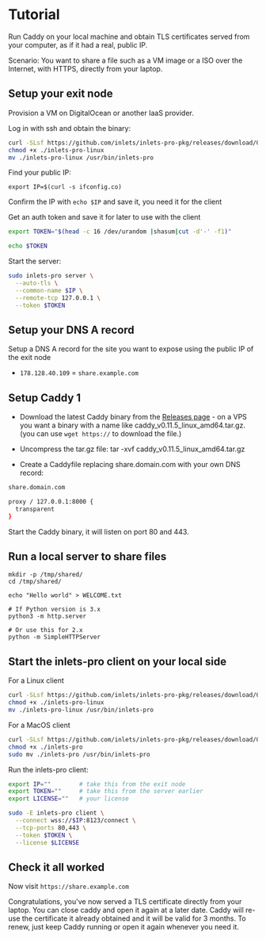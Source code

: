 # Tutorial

Run Caddy on your local machine and obtain TLS certificates served from your computer, as if it had a real, public IP. 

Scenario: You want to share a file such as a VM image or a ISO over the Internet, with HTTPS, directly from your laptop.

## Setup your exit node

Provision a VM on DigitalOcean or another IaaS provider.

Log in with ssh and obtain the binary:

```sh
curl -SLsf https://github.com/inlets/inlets-pro-pkg/releases/download/0.4.3/inlets-pro-linux > inlets-pro-linux
chmod +x ./inlets-pro-linux
mv ./inlets-pro-linux /usr/bin/inlets-pro
```

Find your public IP:

```
export IP=$(curl -s ifconfig.co)
```

Confirm the IP with `echo $IP` and save it, you need it for the client

Get an auth token and save it for later to use with the client

```sh
export TOKEN="$(head -c 16 /dev/urandom |shasum|cut -d'-' -f1)"

echo $TOKEN
```

Start the server:

```sh
sudo inlets-pro server \
  --auto-tls \
  --common-name $IP \
  --remote-tcp 127.0.0.1 \
  --token $TOKEN
```

## Setup your DNS A record

Setup a DNS A record for the site you want to expose using the public IP of the exit node

* `178.128.40.109` = `share.example.com`

## Setup Caddy 1

* Download the latest Caddy binary from the [Releases page](https://github.com/caddyserver/caddy/releases) - on a VPS you want a binary with a name like caddy_v0.11.5_linux_amd64.tar.gz. (you can use `wget https://` to download the file.)
* Uncompress the tar.gz file: tar -xvf caddy_v0.11.5_linux_amd64.tar.gz

* Create a Caddyfile replacing share.domain.com with your own DNS record:

```sh
share.domain.com

proxy / 127.0.0.1:8000 {
  transparent
}
```

Start the Caddy binary, it will listen on port 80 and 443.

## Run a local server to share files

```
mkdir -p /tmp/shared/
cd /tmp/shared/

echo "Hello world" > WELCOME.txt

# If Python version is 3.x
python3 -m http.server

# Or use this for 2.x
python -m SimpleHTTPServer
```

## Start the inlets-pro client on your local side

For a Linux client

```sh
curl -SLsf https://github.com/inlets/inlets-pro-pkg/releases/download/0.4.3/inlets-pro-linux > inlets-pro-linux
chmod +x ./inlets-pro-linux
mv ./inlets-pro-linux /usr/bin/inlets-pro
```

For a MacOS client

```sh
curl -SLsf https://github.com/inlets/inlets-pro-pkg/releases/download/0.4.3/inlets-pro > inlets-pro
chmod +x ./inlets-pro
sudo mv ./inlets-pro /usr/bin/inlets-pro
```

Run the inlets-pro client:

```sh
export IP=""        # take this from the exit node
export TOKEN=""     # take this from the server earlier
export LICENSE=""   # your license

sudo -E inlets-pro client \
  --connect wss://$IP:8123/connect \
  --tcp-ports 80,443 \
  --token $TOKEN \
  --license $LICENSE
```

## Check it all worked

Now visit `https://share.example.com`

Congratulations, you've now served a TLS certificate directly from your laptop. You can close caddy and open it again at a later date. Caddy will re-use the certificate it already obtained and it will be valid for 3 months. To renew, just keep Caddy running or open it again whenever you need it.
